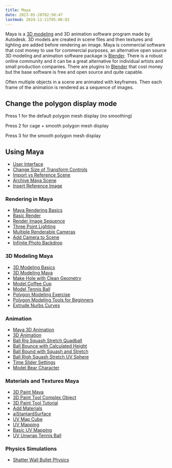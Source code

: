 ```yaml
---
title: Maya
date: 2023-05-26T02:50:47
lastmod: 2024-11-11T05:06:02
---
```


Maya is a [3D modeling](./../3d-modeling.md) and 3D animation software program made by Autodesk. 3D models are created in scene files and then textures and lighting are added before rendering an image. Maya is commercial software that cost money to use for commercial purposes, an alternative open source 3D modeling and animation software package is [Blender](./../blender/blender.md). There is a robust online community and it can be a great alternative for individual artists and small production companies. There are plugins to [Blender](./../blender/blender.md) that cost money but the base software is free and open source and quite capable.

Often multiple objects in a scene are animated with keyframes. Then each frame of the animation is rendered as a sequence of images.

## Change the polygon display mode

Press 1 for the default polygon mesh display (no smoothing)

Press 2 for cage + smooth polygon mesh display

Press 3 for the smooth polygon mesh display

## Using Maya

- [User Interface ](././user-interface-for-beginners-maya.md)
- [Change Size of Transform Controls](./change-size-of-transform-controls-tutorial-maya.md)
- [Import vs Reference Scene](./importing-scenes-vs-referencing-scenes-maya-tutorial.md)
- [Archive Maya Scene](./archive-maya-scene.md)
- [Insert Reference Image](./how-to-insert-reference-image-maya-tutorial.md)

### Rendering in Maya

- [Maya Rendering Basics](././rendering-basics-maya.md)
- [Basic Render](./basic-render-maya.md)
- [Render Image Sequence](./render-and-image-sequence-from-maya.md)
- [Three Point Lighting](./three-point-lighting-maya-tutorial.md)
- [Multiple Renderable Cameras](./multiple-renderable-cameras-maya-tutorial.md)
- [Add Camera to Scene](./how-to-add-camera-to-maya-scene-tutorial.md)
- [Infinite Photo Backdrop](./infinite-photo-backdrop-maya.md)

### 3D Modeling Maya

- [3D Modeling Basics](./3d-modeling-basics-maya.md)
- [3D Modeling Maya](./3d-modeling-maya.md)
- [Make Hole with Clean Geometry](./make-hole-in-maya-with-clean-geometry-and-edge-flow-without-ooleans-using-circularize-omponents.md)
- [Model Coffee Cup](./model-coffee-cup-in-maya-3d-modeling-tutorial.md)
- [Model Tennis Ball](./model-tennis-ball-maya-tutorial.md)
- [Polygon Modeling Exercise](./polygon-modeling-exercise-maya.md)
- [Polygon Modeling Tools for Beginners](./polygon-modeling-tools-for-beginners-maya-tutorial.md)
- [Extrude Nurbs Curves](./extrude-nurbs-curves-maya-tutorial.md)

### Animation

- [Maya 3D Animation](././3d-animation-maya.md)
- [3D Animation](./3d-animation-maya.md)
- [Ball Rig Squash Stretch Quadball](./quadball-rig-with-squash-and-stretch-maya-tutorial.md)
- [Ball Bounce with Calculated Height](./ball-bounce-animation-calculate-ball-bounce-height-with-physics-maya-tutorial.md)
- [Ball Bound with Squash and Stretch](./ball-bounce-animation-with-squash-and-stretch-maya-tutorial.md)
- [Ball Righ Squash Stretch UV Sphere](./ball-rig-with-squash-and-stretch-maya-tutorial.md)
- [Time Slider Settings](./animation-time-slider-settings-maya-tutorial.md)
- [Model Bear Character](./how-to-model-3d-character-bear-maya-tutorial.md)

### Materials and Textures Maya

- [3D Paint Maya](./3d-paint-maya.md)
- [3D Paint Tool Complex Object](./3d-paint-tool-complex-object-maya.md)
- [3D Paint Tool Tutorial](./3d-paint-tool-maya-tutorial.md)
- [Add Materials](./add-materials-maya.md)
- [aiStantardSurface](./aistandardsurface-maya.md)
- [UV Map Cube](./uv-map-cube-maya-tutorial.md)
- [UV Mapping](./uv-mapping-maya.md)
- [Basic UV Mapping](./basic-uv-mapping-maya-tutorial.md)
- [UV Unwrap Tennis Ball](./uv-unrap-tennis-ball-3d-cut-and-sew-uv-tool-maya.md)

### Physics Simulations

- [Shatter Wall Bullet Physics](./shatter-wall-bullet-physics-maya.md)
